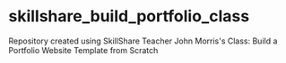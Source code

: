 # skillshare_build_portfolio_class
Repository created using SkillShare Teacher John Morris's Class: Build a Portfolio Website Template from Scratch
